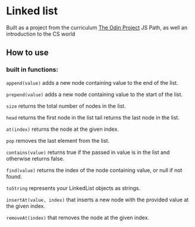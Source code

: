 # Linked list

 Built as a project from the curriculum [The Odin Project](https://www.theodinproject.com/) JS Path, as well an introduction to the CS world

## How to use

### built in functions:

<code>append(value)</code> adds a new node containing value to the end of the list.

<code>prepend(value)</code> adds a new node containing value to the start of the list.

<code>size</code> returns the total number of nodes in the list.

<code>head</code> returns the first node in the list
tail returns the last node in the list.

<code>at(index)</code> returns the node at the given index.

<code>pop</code> removes the last element from the list.

<code>contains(value)</code> returns true if the passed in value is in the list and otherwise returns false.

<code>find(value)</code> returns the index of the node containing value, or null if not found.

<code>toString</code> represents your LinkedList objects as strings.

<code>insertAt(value, index)</code> that inserts a new node with the provided value at the given index.

<code>removeAt(index)</code> that removes the node at the given index.
